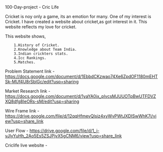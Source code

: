 100-Day-project - Cric Life

  Cricket is noy only a game, its an emotion for many. One of my interest is Cricket. I have created a website about cricket,as got interest in it.
  This website reflects my love for cricket.
  
  This website shows,
  
        1.History of Cricket.
        2.Knowledge about Team India.
        3.Indian crickters stats.
        4.Icc Rankings.
        5.Matches.
        
  
  Problem Statement link - https://docs.google.com/document/d/1EbbdCKzwao74Xe6ZpdOF1180mEHTSk-MUf4U8rSblGc/edit?usp=sharing
  
  Market Research link -https://docs.google.com/document/d/1yaYA0ix_plvcsMJUUOTpBwUTFDVZXQ8dfg8IeORs-sM/edit?usp=sharing
  
  Wire Frame link - https://drive.google.com/file/d/12qqHfmevQlsiz4xyWvPWtJXDISwWhK7i/view?usp=share_link
  
  User Flow - https://drive.google.com/file/d/1_j-vJIyYuHh_2Ao5Es5ZSJPjvX5gCNM6/view?usp=share_link
  
  Criclife live website - 
  
